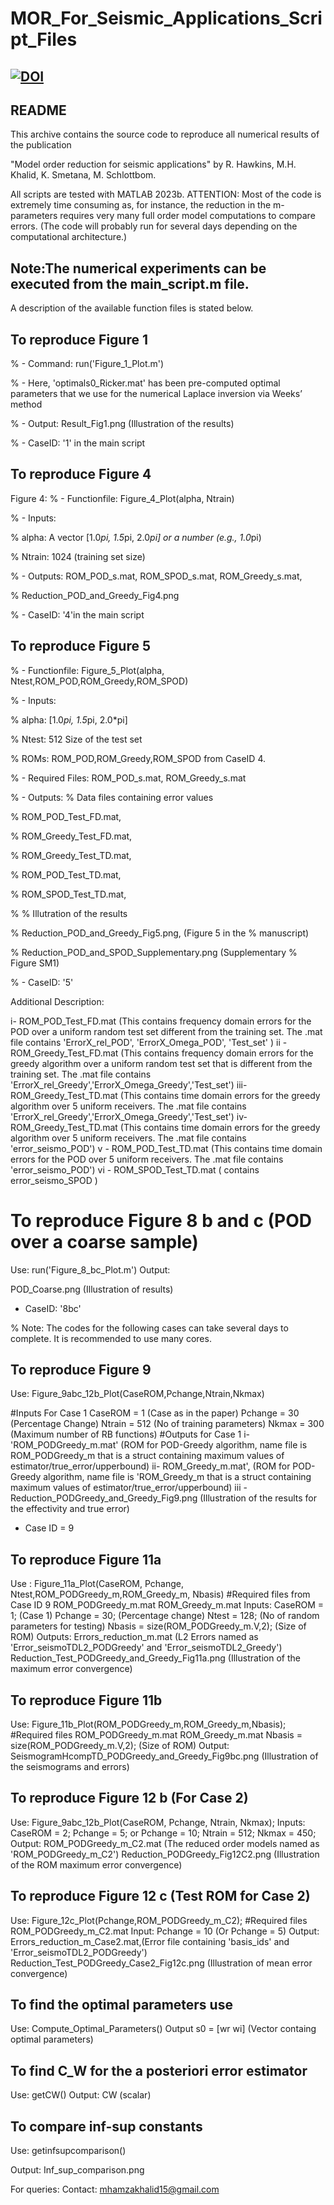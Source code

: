 # MOR_For_Seismic_Applications_Script_Files

[![DOI](https://zenodo.org/badge/811891525.svg)](https://zenodo.org/doi/10.5281/zenodo.11520031)
------
README
------

This archive contains the source code to reproduce all numerical results of the publication

"Model order reduction for seismic applications"
by R. Hawkins, M.H. Khalid, K. Smetana, M. Schlottbom.



All scripts are tested with MATLAB 2023b.
ATTENTION: Most of the code is extremely time consuming as, for instance, the reduction in the m-parameters requires very many full order model computations to compare errors.
(The code will probably run for several days depending on the computational architecture.)

## Note:The numerical experiments can be executed from the main_script.m file. 
A description of the available function files is stated below. 
## To reproduce Figure 1
%   - Command: run('Figure_1_Plot.m')

%   - Here, 'optimals0_Ricker.mat' has been pre-computed optimal parameters that we use for the numerical Laplace inversion via Weeks’ method

%   - Output: Result_Fig1.png (Illustration of the results)

%   - CaseID: '1' in the main script

## To reproduce Figure 4
Figure 4:
%   - Functionfile: Figure_4_Plot(alpha, Ntrain)

%   - Inputs:

%       alpha: A vector [1.0*pi, 1.5*pi, 2.0*pi] or a number (e.g., 1.0*pi)

%       Ntrain: 1024 (training set size)

%   - Outputs: ROM_POD_s.mat, ROM_SPOD_s.mat, ROM_Greedy_s.mat, 

%              Reduction_POD_and_Greedy_Fig4.png

%   - CaseID: '4'in the main script

## To reproduce Figure 5
%   - Functionfile: Figure_5_Plot(alpha, Ntest,ROM_POD,ROM_Greedy,ROM_SPOD)

%   - Inputs:

%       alpha: [1.0*pi, 1.5*pi, 2.0*pi]

%       Ntest: 512 Size of the test set

%       ROMs: ROM_POD,ROM_Greedy,ROM_SPOD from CaseID 4.

%   - Required Files: ROM_POD_s.mat, ROM_Greedy_s.mat

%   - Outputs: % Data files containing error values

%              ROM_POD_Test_FD.mat, 

%              ROM_Greedy_Test_FD.mat, 

%              ROM_Greedy_Test_TD.mat,

%              ROM_POD_Test_TD.mat, 

%              ROM_SPOD_Test_TD.mat, 

%              % Illutration of the results

%              Reduction_POD_and_Greedy_Fig5.png, (Figure 5 in the
%              manuscript)

%              Reduction_POD_and_SPOD_Supplementary.png (Supplementary
%              Figure SM1)

%   - CaseID: '5'

Additional Description: 

i- ROM_POD_Test_FD.mat (This contains frequency domain errors for the POD over a uniform random test set different from the training set. The .mat file contains 'ErrorX_rel_POD', 'ErrorX_Omega_POD', 'Test_set' ) 
ii -ROM_Greedy_Test_FD.mat (This contains frequency domain errors for the greedy algorithm over a uniform random test set that is different from the training set. The .mat file contains 'ErrorX_rel_Greedy','ErrorX_Omega_Greedy','Test_set') 
iii- ROM_Greedy_Test_TD.mat (This contains time domain errors for the greedy algorithm over 5 uniform receivers. The .mat file contains 'ErrorX_rel_Greedy','ErrorX_Omega_Greedy','Test_set') 
iv- ROM_Greedy_Test_TD.mat (This contains time domain errors for the greedy algorithm over 5 uniform receivers. The .mat file contains 'error_seismo_POD') 
v - ROM_POD_Test_TD.mat (This contains time domain errors for the POD over 5 uniform receivers. The .mat file contains 'error_seismo_POD') 
vi - ROM_SPOD_Test_TD.mat ( contains error_seismo_SPOD )



# To reproduce Figure 8 b and c (POD over a coarse sample)
Use: run('Figure_8_bc_Plot.m')
Output:

POD_Coarse.png (Illustration of results)
- CaseID: '8bc'
  
% Note: The codes for the following cases can take several days to complete. It is recommended to use many cores.
## To reproduce Figure 9

Use: Figure_9abc_12b_Plot(CaseROM,Pchange,Ntrain,Nkmax)

#Inputs For Case 1
CaseROM =  1 (Case as in the paper)
Pchange = 30  (Percentage Change) 
Ntrain = 512 (No of training parameters)
Nkmax = 300 (Maximum number of RB functions)
#Outputs for Case 1
i- 'ROM_PODGreedy_m.mat' (ROM for POD-Greedy algorithm, name file is ROM_PODGreedy_m that is a struct containing maximum values of estimator/true_error/upperbound)
ii- ROM_Greedy_m.mat', (ROM for POD-Greedy algorithm, name file is 'ROM_Greedy_m that is a struct containing maximum values of estimator/true_error/upperbound)
iii - Reduction_PODGreedy_and_Greedy_Fig9.png (Illustration of the results for the effectivity and true error)
- Case ID = 9
  
## To reproduce Figure 11a
Use : Figure_11a_Plot(CaseROM, Pchange, Ntest,ROM_PODGreedy_m,ROM_Greedy_m, Nbasis)
#Required files from Case ID 9 
ROM_PODGreedy_m.mat
ROM_Greedy_m.mat
Inputs:
CaseROM = 1; (Case 1)
Pchange = 30; (Percentage change)
Ntest = 128; (No of random parameters for testing)
Nbasis = size(ROM_PODGreedy_m.V,2); (Size of ROM)
Outputs:
Errors_reduction_m.mat (L2 Errors named as 'Error_seismoTDL2_PODGreedy' and 'Error_seismoTDL2_Greedy')
Reduction_Test_PODGreedy_and_Greedy_Fig11a.png (Illustration of the maximum error convergence)

## To reproduce Figure 11b
Use: Figure_11b_Plot(ROM_PODGreedy_m,ROM_Greedy_m,Nbasis);
#Required files
ROM_PODGreedy_m.mat
ROM_Greedy_m.mat
Nbasis = size(ROM_PODGreedy_m.V,2); (Size of ROM)
Output:
SeismogramHcompTD_PODGreedy_and_Greedy_Fig9bc.png (Illustration of the seismograms and errors)

## To reproduce Figure 12 b (For Case 2)
Use: Figure_9abc_12b_Plot(CaseROM, Pchange, Ntrain, Nkmax);
Inputs: 
CaseROM = 2;
Pchange = 5; or Pchange = 10;
Ntrain = 512;
Nkmax = 450;
Output: 
ROM_PODGreedy_m_C2.mat (The reduced order models named as 'ROM_PODGreedy_m_C2')
Reduction_PODGreedy_Fig12C2.png (Illustration of the ROM maximum error convergence)

## To reproduce Figure 12 c (Test ROM for Case 2)
Use: Figure_12c_Plot(Pchange,ROM_PODGreedy_m_C2);
#Required files
ROM_PODGreedy_m_C2.mat
Input: 
Pchange = 10 (Or Pchange = 5)
Output: 
Errors_reduction_m_Case2.mat,(Error file containing 'basis_ids' and 'Error_seismoTDL2_PODGreedy')
Reduction_Test_PODGreedy_Case2_Fig12c.png (Illustration of mean error convergence)

## To find the optimal parameters use
Use: Compute_Optimal_Parameters()
Output
s0 = [wr wi] (Vector containg optimal parameters)

## To find C_W for the a posteriori error estimator
Use: getCW()
Output:
CW (scalar)

## To compare inf-sup constants

Use: getinfsupcomparison()

Output:
Inf_sup_comparison.png 


For queries: Contact: mhamzakhalid15@gmail.com
